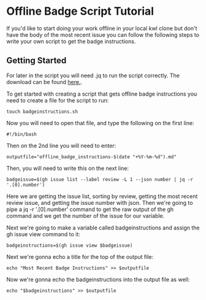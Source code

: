 # Offline Badge Script Tutorial

If you'd like to start doing your work offline in your local kwl clone but don't have the body of the most recent issue you can follow the following steps to write your own script to get the badge instructions.

## Getting Started

For later in the script you will need .jq to run the script correctly. The download can be found [here.](https://cameronnokes.com/blog/working-with-json-in-bash-using-jq/).

To get started with creating a script that gets offline badge instructions you need to create a file for the script to run:
```{toggle}
touch badgeinstructions.sh
```

Now you will need to open that file, and type the following on the first line:
```{toggle}
#!/bin/bash
```

Then on the 2nd line you will need to enter:
```{toggle}
outputfile="offline_badge_instructions-$(date "+%Y-%m-%d").md"
```

Then, you will need to write this on the next line:
```{toggle}
badgeissue=$(gh issue list --label review -L 1 --json number | jq -r '.[0].number')
```
Here we are getting the issue list, sorting by review, getting the most recent review issue, and getting the issue number with json.
Then we're going to pipe a jq -r '.[0].number' command to get the raw output of the gh command and we get the number of the issue for our variable.


Next we're going to make a variable called badgeinstructions and assign the gh issue view command to it:
```{toggle}
badgeinstructions=$(gh issue view $badgeissue)
```

Next we're gonna echo a title for the top of the output file:
```{toggle}
echo "Most Recent Badge Instructions" >> $outputfile
```

Now we're gonna echo the badgeinstructions into the output file as well:
```{toggle}
echo "$badgeinstructions" >> $outputfile
```